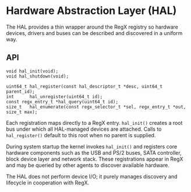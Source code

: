 # Hardware Abstraction Layer (HAL)

The HAL provides a thin wrapper around the RegX registry so hardware devices,
drivers and buses can be described and discovered in a uniform way.

## API

```
void hal_init(void);
void hal_shutdown(void);

uint64_t hal_register(const hal_descriptor_t *desc, uint64_t parent_id);
int      hal_unregister(uint64_t id);
const regx_entry_t *hal_query(uint64_t id);
size_t   hal_enumerate(const regx_selector_t *sel, regx_entry_t *out, size_t max);
```

Each registration maps directly to a RegX entry. `hal_init()` creates a
root bus under which all HAL-managed devices are attached. Calls to
`hal_register()` default to this root when no parent is supplied.

During system startup the kernel invokes `hal_init()` and registers core
hardware components such as the USB and PS/2 buses, SATA controller, block
device layer and network stack. These registrations appear in RegX and may
be queried by other agents to discover available hardware.

The HAL does not perform device I/O; it purely manages discovery and
lifecycle in cooperation with RegX.
